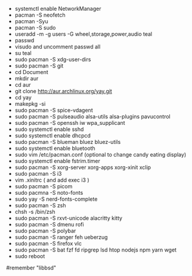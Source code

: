 - systemctl enable NetworkManager
- pacman -S neofetch
- pacman -Syu
- pacman -S sudo
- useradd -m -g users -G wheel,storage,power,audio teal
- passwd
- visudo and uncomment passwd all
- su teal
- sudo pacman -S xdg-user-dirs
- sudo pacman -S git
- cd Document
- mkdir aur
- cd aur
- git clone http://aur.archlinux.org/yay.git
- cd yay
- makepkg -si
- sudo pacman -S spice-vdagent
- sudo pacman -S pulseaudio alsa-utils alsa-plugins pavucontrol
- sudo pacman -S openssh iw wpa_supplicant
- sudo systemctl enable sshd
- sudo systemctl enable dhcpcd
- sudo pacman -S blueman bluez bluez-utils
- sudo systemctl enable bluetooth
- sudo vim /etc/pacman.conf (optional to change candy eating display)
- sudo systemctl enable fstrim.timer
- sudo pacman -S xorg-server xorg-apps xorg-xinit xclip
- sudo pacman -S i3
- vim .xinitrc ( and add exec i3 )
- sudo pacman -S picom
- sudo pacmna -S noto-fonts
- sudo yay -S nerd-fonts-complete
- sudo pacman -S zsh
- chsh -s /bin/zsh
- sudo pacman -S rxvt-unicode alacritty kitty
- sudo pacman -S dmenu rofi
- sudo pacman -S polybar
- sudo pacman -S ranger feh ueberzug
- sudo pacman -S firefox vlc
- sudo pacman -S bat fzf fd ripgrep lsd htop nodejs npm yarn wget
- sudo reboot

#remember "libbsd"
  
